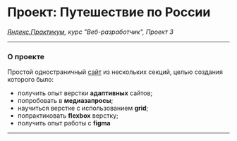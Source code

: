 # Проект: Путешествие по России
 _[Яндекс.Практикум](https://practicum.yandex.ru/), курс "Веб-разработчик", Проект 3_
___

### О проекте
Простой одностраничный [сайт](https://pavlovales.github.io/russian-travel/index.html) из нескольких секций, целью создания которого было:
- получить опыт верстки **адаптивных** сайтов;
- попробовать в **медиазапросы**; 
- научиться верстке с использованием **grid**;
- попрактиковать **flexbox** верстку;
- получить опыт работы с **figma**
___

